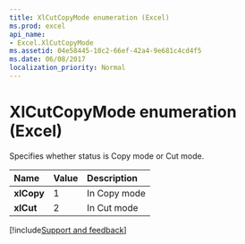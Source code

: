 ```yaml
---
title: XlCutCopyMode enumeration (Excel)
ms.prod: excel
api_name:
- Excel.XlCutCopyMode
ms.assetid: 04e58445-10c2-66ef-42a4-9e681c4cd4f5
ms.date: 06/08/2017
localization_priority: Normal
---
```



# XlCutCopyMode enumeration (Excel)

Specifies whether status is Copy mode or Cut mode.



|Name|Value|Description|
|:-----|:-----|:-----|
| **xlCopy**|1|In Copy mode|
| **xlCut**|2|In Cut mode|

[!include[Support and feedback](~/includes/feedback-boilerplate.md)]